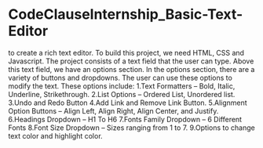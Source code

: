 # CodeClauseInternship_Basic-Text-Editor
to create a rich text editor. To build this project, we need HTML, CSS and Javascript.
The project consists of a text field that the user can type. Above this text field, we have an options section. In the options section, there are a variety of buttons and dropdowns. The user can use these options to modify the text. These options include:
1.Text Formatters – Bold, Italic, Underline, Strikethrough.
2.List Options – Ordered List, Unordered list.
3.Undo and Redo Button
4.Add Link and Remove Link Button.
5.Alignment Option Buttons – Align Left, Align Right, Align Center, and Justify.
6.Headings Dropdown – H1 To H6
7.Fonts Family Dropdown – 6 Different Fonts
8.Font Size Dropdown – Sizes ranging from 1 to 7.
9.Options to change text color and highlight color.
